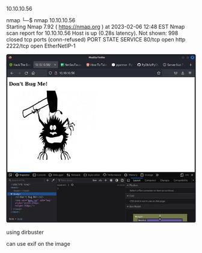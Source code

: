 10.10.10.56

nmap
└─$ nmap 10.10.10.56                
Starting Nmap 7.92 ( https://nmap.org ) at 2023-02-06 12:48 EST
Nmap scan report for 10.10.10.56
Host is up (0.28s latency).
Not shown: 998 closed tcp ports (conn-refused)
PORT     STATE SERVICE
80/tcp   open  http
2222/tcp open  EtherNetIP-1


![](20230206125212.png)  

using dirbuster

can use exif on the image









